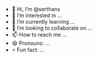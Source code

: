 - 👋 Hi, I’m @serthans
- 👀 I’m interested in ...
- 🌱 I’m currently learning ...
- 💞️ I’m looking to collaborate on ...
- 📫 How to reach me ...
- 😄 Pronouns: ...
- ⚡ Fun fact: ...

<!---
serthans/serthans is a ✨ special ✨ repository because its `README.md` (this file) appears on your GitHub profile.
You can click the Preview link to take a look at your changes.
--->
